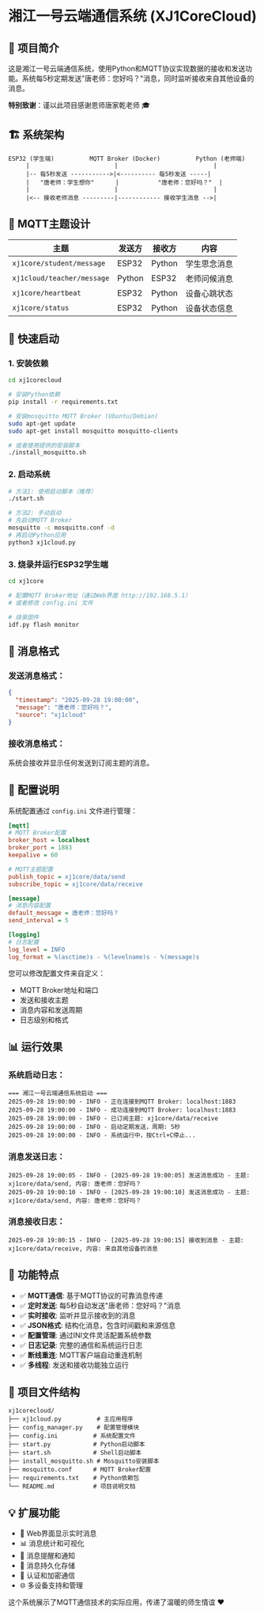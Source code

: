 # 湘江一号云端通信系统 (XJ1CoreCloud)

## 💖 项目简介

这是湘江一号云端通信系统，使用Python和MQTT协议实现数据的接收和发送功能。系统每5秒定期发送"唐老师：您好吗？"消息，同时监听接收来自其他设备的消息。

**特别致谢**：谨以此项目感谢恩师唐家乾老师 🎓

## 🏗️ 系统架构

```
ESP32 (学生端)          MQTT Broker (Docker)          Python (老师端)
     |                        |                           |
     |-- 每5秒发送 ----------->|<---------- 每5秒发送 -----|
     |   "唐老师：学生想你"      |           "唐老师：您好吗？"  |
     |                        |                           |
     |<-- 接收老师消息 ---------|------------ 接收学生消息 -->|
```

## 📡 MQTT主题设计

| 主题 | 发送方 | 接收方 | 内容 |
|------|--------|--------|------|
| `xj1core/student/message` | ESP32 | Python | 学生思念消息 |
| `xj1cloud/teacher/message` | Python | ESP32 | 老师问候消息 |
| `xj1core/heartbeat` | ESP32 | Python | 设备心跳状态 |
| `xj1core/status` | ESP32 | Python | 设备状态信息 |

## 🚀 快速启动

### 1. 安装依赖

```bash
cd xj1corecloud

# 安装Python依赖
pip install -r requirements.txt

# 安装mosquitto MQTT Broker (Ubuntu/Debian)
sudo apt-get update
sudo apt-get install mosquitto mosquitto-clients

# 或者使用提供的安装脚本
./install_mosquitto.sh
```

### 2. 启动系统

```bash
# 方法1: 使用启动脚本（推荐）
./start.sh

# 方法2: 手动启动
# 先启动MQTT Broker
mosquitto -c mosquitto.conf -d
# 再启动Python应用
python3 xj1cloud.py
```

### 3. 烧录并运行ESP32学生端

```bash
cd xj1core

# 配置MQTT Broker地址（通过Web界面 http://192.168.5.1）
# 或者修改 config.ini 文件

# 烧录固件
idf.py flash monitor
```

## 📝 消息格式

### 发送消息格式：
```json
{
  "timestamp": "2025-09-28 19:00:00",
  "message": "唐老师：您好吗？",
  "source": "xj1cloud"
}
```

### 接收消息格式：
系统会接收并显示任何发送到订阅主题的消息。

## 🔧 配置说明

系统配置通过 `config.ini` 文件进行管理：

```ini
[mqtt]
# MQTT Broker配置
broker_host = localhost
broker_port = 1883
keepalive = 60

# MQTT主题配置
publish_topic = xj1core/data/send
subscribe_topic = xj1core/data/receive

[message]
# 消息内容配置
default_message = 唐老师：您好吗？
send_interval = 5

[logging]
# 日志配置
log_level = INFO
log_format = %(asctime)s - %(levelname)s - %(message)s
```

您可以修改配置文件来自定义：
- MQTT Broker地址和端口
- 发送和接收主题
- 消息内容和发送周期
- 日志级别和格式

## 📊 运行效果

### 系统启动日志：
```
=== 湘江一号云端通信系统启动 ===
2025-09-28 19:00:00 - INFO - 正在连接到MQTT Broker: localhost:1883
2025-09-28 19:00:00 - INFO - 成功连接到MQTT Broker: localhost:1883
2025-09-28 19:00:00 - INFO - 已订阅主题: xj1core/data/receive
2025-09-28 19:00:00 - INFO - 启动定期发送，周期: 5秒
2025-09-28 19:00:00 - INFO - 系统运行中，按Ctrl+C停止...
```

### 消息发送日志：
```
2025-09-28 19:00:05 - INFO - [2025-09-28 19:00:05] 发送消息成功 - 主题: xj1core/data/send, 内容: 唐老师：您好吗？
2025-09-28 19:00:10 - INFO - [2025-09-28 19:00:10] 发送消息成功 - 主题: xj1core/data/send, 内容: 唐老师：您好吗？
```

### 消息接收日志：
```
2025-09-28 19:00:15 - INFO - [2025-09-28 19:00:15] 接收到消息 - 主题: xj1core/data/receive, 内容: 来自其他设备的消息
```

## 🎯 功能特点

- ✅ **MQTT通信**: 基于MQTT协议的可靠消息传递
- ✅ **定时发送**: 每5秒自动发送"唐老师：您好吗？"消息
- ✅ **实时接收**: 监听并显示接收到的消息
- ✅ **JSON格式**: 结构化消息，包含时间戳和来源信息
- ✅ **配置管理**: 通过INI文件灵活配置系统参数
- ✅ **日志记录**: 完整的通信和系统运行日志
- ✅ **断线重连**: MQTT客户端自动重连机制
- ✅ **多线程**: 发送和接收功能独立运行

## 📁 项目文件结构

```
xj1corecloud/
├── xj1cloud.py          # 主应用程序
├── config_manager.py    # 配置管理模块
├── config.ini          # 系统配置文件
├── start.py            # Python启动脚本
├── start.sh            # Shell启动脚本
├── install_mosquitto.sh # Mosquitto安装脚本
├── mosquitto.conf      # MQTT Broker配置
├── requirements.txt    # Python依赖包
└── README.md           # 项目说明文档
```

## 💡 扩展功能

- 📱 Web界面显示实时消息
- 📊 消息统计和可视化
- 🔔 消息提醒和通知
- 💾 消息持久化存储
- 🔐 认证和加密通信
- 🌐 多设备支持和管理

这个系统展示了MQTT通信技术的实际应用，传递了温暖的师生情谊 ❤️
